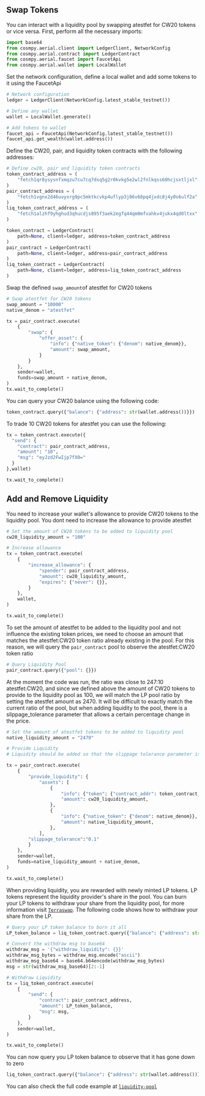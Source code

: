 ## Swap Tokens

You can interact with a liquidity pool by swapping atestfet for CW20 tokens or vice versa.
First, perform all the necessary imports:

```python
import base64
from cosmpy.aerial.client import LedgerClient, NetworkConfig
from cosmpy.aerial.contract import LedgerContract
from cosmpy.aerial.faucet import FaucetApi
from cosmpy.aerial.wallet import LocalWallet
```
Set the network configuration, define a local wallet and add some tokens to it using the FaucetApi

```python
# Network configuration
ledger = LedgerClient(NetworkConfig.latest_stable_testnet())

# Define any wallet
wallet = LocalWallet.generate()

# Add tokens to wallet
faucet_api = FaucetApi(NetworkConfig.latest_stable_testnet())
faucet_api.get_wealth(wallet.address())
```
Define the CW20, pair, and liquidity token contracts with the following addresses:

```python
# Define cw20, pair and liquidity token contracts
token_contract_address = (
    "fetch1qr8ysysnfxmqzu7cu7cq7dsq5g2r0kvkg5e2wl2fnlkqss60hcjsxtljxl"
)
pair_contract_address = (
    "fetch1vgnx2d46uvyxrg9pc5mktkcvkp4uflyp3j86v68pq4jxdc8j4y0s6ulf2a"
)
liq_token_contract_address = (
    "fetch1alzhf9yhghud3qhucdjs895f3aek2egfq44qm0mfvahkv4jukx4qd0ltxx"
)

token_contract = LedgerContract(
    path=None, client=ledger, address=token_contract_address
)
pair_contract = LedgerContract(
    path=None, client=ledger, address=pair_contract_address
)
liq_token_contract = LedgerContract(
    path=None, client=ledger, address=liq_token_contract_address
)
```

Swap the defined `swap_amount`of atestfet for CW20 tokens

```python
# Swap atestfet for CW20 tokens
swap_amount = "10000"
native_denom = "atestfet"

tx = pair_contract.execute(
    {
        "swap": {
            "offer_asset": {
                "info": {"native_token": {"denom": native_denom}},
                "amount": swap_amount,
            }
        }
    },
    sender=wallet,
    funds=swap_amount + native_denom,
)
tx.wait_to_complete()
```

You can query your CW20 balance using the following code:

```python
token_contract.query({"balance": {"address": str(wallet.address())}})
```

To trade 10 CW20 tokens for atestfet you can use the following:

```python
tx = token_contract.execute({
  "send": {
    "contract": pair_contract_address,
    "amount": "10",
    "msg": "eyJzd2FwIjp7fX0="
  }
},wallet)

tx.wait_to_complete()
```
## Add and Remove Liquidity 

You need to increase your wallet's allowance to provide CW20 tokens to the liquidity pool. You dont need to increase the allowance to provide atestfet

```python
# Set the amount of CW20 tokens to be added to liquidity pool
cw20_liquidity_amount = "100"

# Increase allowance
tx = token_contract.execute(
    {
        "increase_allowance": {
            "spender": pair_contract_address,
            "amount": cw20_liquidity_amount,
            "expires": {"never": {}},
        }
    },
    wallet,
)

tx.wait_to_complete()
```
To set the amount of atestfet to be added to the liquidity pool and not influence the existing token prices, we need to choose an amount that matches the atestfet:CW20 token ratio already existing in the pool. For this reason, we will query the `pair_contract` pool to observe the atestfet:CW20 token ratio

```python
# Query Liquidity Pool
pair_contract.query({"pool": {}})
```

At the moment the code was run, the ratio was close to 247:10 atestfet:CW20, and since we defined above the amount of CW20 tokens to provide to the liquidity pool as 100, we will match the LP pool ratio by setting the atestfet amount as 2470. It will be difficult to exactly match the current ratio of the pool, but when adding liquidity to the pool, there is a slippage_tolerance parameter that allows a certain percentage change in the price.

```python
# Set the amount of atestfet tokens to be added to liquidity pool
native_liquidity_amount = "2470"

# Provide Liquidity
# Liquidity should be added so that the slippage tolerance parameter isn't exceeded

tx = pair_contract.execute(
    {
        "provide_liquidity": {
            "assets": [
                {
                    "info": {"token": {"contract_addr": token_contract_address}},
                    "amount": cw20_liquidity_amount,
                },
                {
                    "info": {"native_token": {"denom": native_denom}},
                    "amount": native_liquidity_amount,
                },
            ],
        "slippage_tolerance":"0.1"
        }
    },
    sender=wallet,
    funds=native_liquidity_amount + native_denom,
)

tx.wait_to_complete()
```

When providing liquidity, you are rewarded with newly minted LP tokens. LP tokens represent the liquidity provider's share in the pool. You can burn your LP tokens to withdraw your share from the liquidity pool, for more information visit [`Terraswap`](https://docs.terraswap.io/). The following code shows how to withdraw your share from the LP.

```python
# Query your LP token balance to burn it all
LP_token_balance = liq_token_contract.query({"balance": {"address": str(wallet.address())}})["balance"]

# Convert the withdraw msg to base64
withdraw_msg = '{"withdraw_liquidity": {}}'
withdraw_msg_bytes = withdraw_msg.encode("ascii")
withdraw_msg_base64 = base64.b64encode(withdraw_msg_bytes)
msg = str(withdraw_msg_base64)[2:-1]

# Withdraw Liquidity
tx = liq_token_contract.execute(
    {
        "send": {
            "contract": pair_contract_address,
            "amount": LP_token_balance,
            "msg": msg,
        }
    },
    sender=wallet,
)

tx.wait_to_complete()
```

You can now query you LP token balance to observe that it has gone down to zero

```python
liq_token_contract.query({"balance": {"address": str(wallet.address())}})
```

You can also check the full code example at [`liquidity-pool`](https://github.com/fetchai/cosmpy/blob/develop/examples/aerial_liquidity_pool.py)